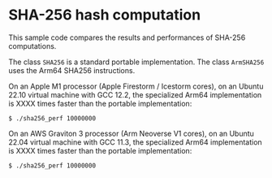 # SHA-256 hash computation

This sample code compares the results and performances of SHA-256 computations.

The class `SHA256` is a standard portable implementation. The class `ArmSHA256`
uses the Arm64 SHA256 instructions.

On an Apple M1 processor (Apple Firestorm / Icestorm cores), on an Ubuntu 22.10
virtual machine with GCC 12.2, the specialized Arm64 implementation is XXXX times
faster than the portable implementation:
~~~
$ ./sha256_perf 10000000
~~~

On an AWS Graviton 3 processor (Arm Neoverse V1 cores), on an Ubuntu 22.04
virtual machine with GCC 11.3, the specialized Arm64 implementation is XXXX times
faster than the portable implementation:
~~~
$ ./sha256_perf 10000000
~~~

